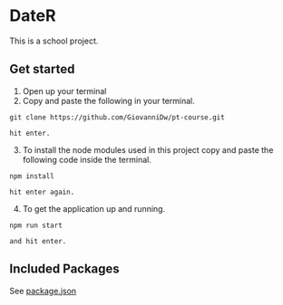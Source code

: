 # DateR
This is a school project.

## Get started

1. Open up your terminal  
2. Copy and paste the following in your terminal.  
  ```
  git clone https://github.com/GiovanniDw/pt-course.git
  ```
    hit enter.  
  
3. To install the node modules used in this project copy and paste the following code inside the terminal.
```
npm install
```
    hit enter again.
  
  
  4. To get the application up and running.
  ```
  npm run start
  ```
    and hit enter.  
  
## Included Packages
See [package.json](https://github.com/GiovanniDw/pt-course/blob/master/package.json)
